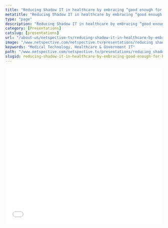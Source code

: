 ```yaml
---
title: "Reducing Shadow IT in healthcare by embracing “good enough for HIPAA” business-friendly SaaS tools"
metatitle: "Reducing Shadow IT in healthcare by embracing “good enough for HIPAA” business-friendly SaaS tools - Netspective"
type: "page"
description: "Reducing Shadow IT in healthcare by embracing “good enough for HIPAA” business-friendly SaaS tools"
category: [Presentations]
catslug: [presentations]
url: "/about-us/netspective-tv/reducing-shadow-it-in-healthcare-by-embracing-good-enough-for-hipaa-business-friendly-saas-tools/"
image: "/www.netspective.com/netspective.tv/presentations/reducing shadow-it-in healthcare.jpg"
keywords: "Medical Technology, Healthcare & Government IT"
path: "/www.netspective.com/netspective.tv/presentations/reducing shadow-it-in healthcare.jpg"
slugid: reducing-shadow-it-in-healthcare-by-embracing-good-enough-for-hipaa-business-friendly-saas-tools
---
```


<iframe src="//speakerdeck.com/player/612ff44097450130f4521ea1d73b6e6a" width="100%" height="500" frameborder="0" allowfullscreen="allowfullscreen"></iframe>

